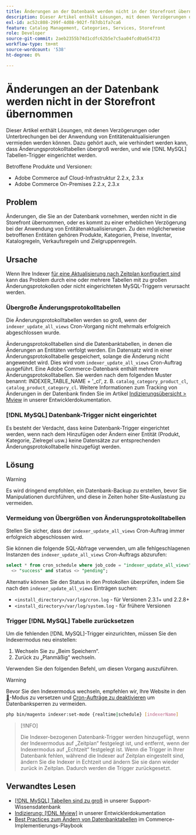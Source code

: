 ```yaml
---
title: Änderungen an der Datenbank werden nicht in der Storefront übernommen
description: Dieser Artikel enthält Lösungen, mit denen Verzögerungen oder Unterbrechungen bei der Anwendung von Entitätenaktualisierungen vermieden werden können. Trigger Dazu gehört auch, wie verhindert werden kann, dass Änderungsprotokolltabellen übergroß werden, und wie Tabellen- [!DNL MySQL]  eingerichtet werden.
exl-id: ac52c808-299f-4d08-902f-f87db1fa7ca6
feature: Catalog Management, Categories, Services, Storefront
role: Developer
source-git-commit: 2aeb2355b74d1cdfc62b5e7c5aa04fcd0a654733
workflow-type: tm+mt
source-wordcount: '538'
ht-degree: 0%

---
```


# Änderungen an der Datenbank werden nicht in der Storefront übernommen

Dieser Artikel enthält Lösungen, mit denen Verzögerungen oder Unterbrechungen bei der Anwendung von Entitätenaktualisierungen vermieden werden können. Dazu gehört auch, wie verhindert werden kann, dass Änderungsprotokolltabellen übergroß werden, und wie [!DNL MySQL] Tabellen-Trigger eingerichtet werden.

Betroffene Produkte und Versionen:

* Adobe Commerce auf Cloud-Infrastruktur 2.2.x, 2.3.x
* Adobe Commerce On-Premises 2.2.x, 2.3.x

## Problem

Änderungen, die Sie an der Datenbank vornehmen, werden nicht in die Storefront übernommen, oder es kommt zu einer erheblichen Verzögerung bei der Anwendung von Entitätenaktualisierungen. Zu den möglicherweise betroffenen Entitäten gehören Produkte, Kategorien, Preise, Inventar, Katalogregeln, Verkaufsregeln und Zielgruppenregeln.

## Ursache

Wenn Ihre Indexer [für eine Aktualisierung nach Zeitplan konfiguriert sind](https://experienceleague.adobe.com/en/docs/commerce-operations/configuration-guide/cli/manage-indexers#configure-indexers) kann das Problem durch eine oder mehrere Tabellen mit zu großen Änderungsprotokollen oder nicht eingerichteten MySQL-Triggern verursacht werden.

### Übergroße Änderungsprotokolltabellen

Die Änderungsprotokolltabellen werden so groß, wenn der `indexer_update_all_views` Cron-Vorgang nicht mehrmals erfolgreich abgeschlossen wurde.

Änderungsprotokolltabellen sind die Datenbanktabellen, in denen die Änderungen an Entitäten verfolgt werden. Ein Datensatz wird in einer Änderungsprotokolltabelle gespeichert, solange die Änderung nicht angewendet wird. Dies wird vom `indexer_update_all_views` Cron-Auftrag ausgeführt. Eine Adobe Commerce-Datenbank enthält mehrere Änderungsprotokolltabellen. Sie werden nach dem folgenden Muster benannt: INDEXER\_TABLE\_NAME + &#39;\_cl&#39;, z. B. `catalog_category_product_cl`, `catalog_product_category_cl`. Weitere Informationen zum Tracking von Änderungen in der Datenbank finden Sie im Artikel [Indizierungsübersicht > Mview](https://developer.adobe.com/commerce/php/development/components/indexing/#mview) in unserer Entwicklerdokumentation.

### [!DNL MySQL] Datenbank-Trigger nicht eingerichtet

Es besteht der Verdacht, dass keine Datenbank-Trigger eingerichtet werden, wenn nach dem Hinzufügen oder Ändern einer Entität (Produkt, Kategorie, Zielregel usw.) keine Datensätze zur entsprechenden Änderungsprotokolltabelle hinzugefügt werden.

## Lösung

>[!WARNING]
>
>Es wird dringend empfohlen, ein Datenbank-Backup zu erstellen, bevor Sie Manipulationen durchführen, und diese in Zeiten hoher Site-Auslastung zu vermeiden.

### Vermeidung von Übergrößen von Änderungsprotokolltabellen

Stellen Sie sicher, dass der `indexer_update_all_views` Cron-Auftrag immer erfolgreich abgeschlossen wird.

Sie können die folgende SQL-Abfrage verwenden, um alle fehlgeschlagenen Instanzen des `indexer_update_all_views` Cron-Auftrags abzurufen:

```sql
select * from cron_schedule where job_code = "indexer_update_all_views" and status
  <> "success" and status <> "pending";
```

Alternativ können Sie den Status in den Protokollen überprüfen, indem Sie nach den `indexer_update_all_views` Einträgen suchen:

* `<install_directory>/var/log/cron.log` - für Versionen 2.3.1+ und 2.2.8+
* `<install_directory>/var/log/system.log` - für frühere Versionen

### Trigger [!DNL MySQL] Tabelle zurücksetzen

Um die fehlenden [!DNL MySQL]-Trigger einzurichten, müssen Sie den Indexermodus neu einstellen:

1. Wechseln Sie zu „Beim Speichern“.
1. Zurück zu „Planmäßig“ wechseln.

Verwenden Sie den folgenden Befehl, um diesen Vorgang auszuführen.

>[!WARNING]
>
>Bevor Sie den Indexermodus wechseln, empfehlen wir, Ihre Website in den [&#128279;](https://experienceleague.adobe.com/docs/commerce-operations/configuration-guide/setup/application-modes.html#maintenance-mode)-Modus zu versetzen und [Cron-Aufträge zu deaktivieren](https://experienceleague.adobe.com/docs/commerce-cloud-service/user-guide/configure/app/properties/crons-property.html#disable-cron-jobs) um Datenbanksperren zu vermeiden.

```bash
php bin/magento indexer:set-mode {realtime|schedule} [indexerName]
```

>[!INFO]
>
>Die Indexer-bezogenen Datenbank-Trigger werden hinzugefügt, wenn der Indexermodus auf „Zeitplan“ festgelegt ist, und entfernt, wenn der Indexermodus auf „Echtzeit“ festgelegt ist. Wenn die Trigger in Ihrer Datenbank fehlen, während die Indexer auf Zeitplan eingestellt sind, ändern Sie die Indexer in Echtzeit und ändern Sie sie dann wieder zurück in Zeitplan. Dadurch werden die Trigger zurückgesetzt.

## Verwandtes Lesen

* [[!DNL MySQL] Tabellen sind zu groß](https://experienceleague.adobe.com/en/docs/commerce-knowledge-base/kb/troubleshooting/database/mysql-tables-are-too-large) in unserer Support-Wissensdatenbank
* [Indizierung: [!DNL Mview]](https://developer.adobe.com/commerce/php/development/components/indexing/#mview) in unserer Entwicklerdokumentation
* [Best Practices zum Ändern von Datenbanktabellen](https://experienceleague.adobe.com/en/docs/commerce-operations/implementation-playbook/best-practices/development/modifying-core-and-third-party-tables#why-adobe-recommends-avoiding-modifications) im Commerce-Implementierungs-Playbook
